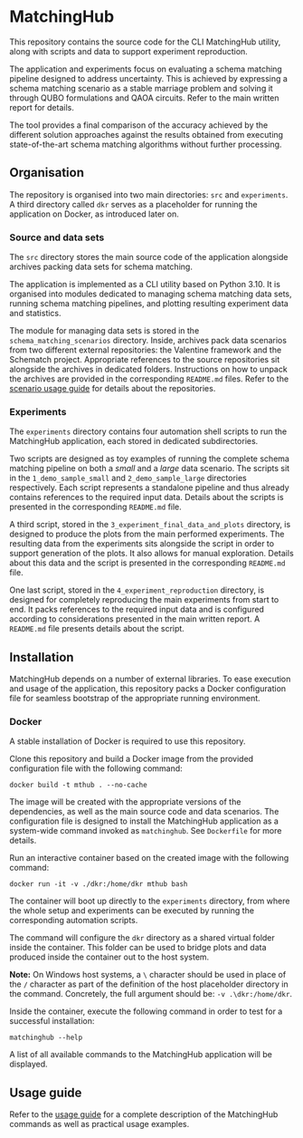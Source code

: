 # MatchingHub

This repository contains the source code for the CLI MatchingHub utility, along with scripts and data to support experiment reproduction.

The application and experiments focus on evaluating a schema matching pipeline designed to address uncertainty. This is achieved by expressing a schema matching scenario as a stable marriage problem and solving it through QUBO formulations and QAOA circuits. Refer to the main written report for details.

The tool provides a final comparison of the accuracy achieved by the different solution approaches against the results obtained from executing state-of-the-art schema matching algorithms without further processing.

## Organisation

The repository is organised into two main directories: `src` and `experiments`. A third directory called `dkr` serves as a placeholder for running the application on Docker, as introduced later on.

### Source and data sets

The `src` directory stores the main source code of the application alongside archives packing data sets for schema matching. 

The application is implemented as a CLI utility based on Python 3.10. It is organised into modules dedicated to managing schema matching data sets, running schema matching pipelines, and plotting resulting experiment data and statistics.

The module for managing data sets is stored in the `schema_matching_scenarios` directory. Inside, archives pack data scenarios from two different external repositories: the Valentine framework and the Schematch project. Appropriate references to the source repositories sit alongside the archives in dedicated folders. Instructions on how to unpack the archives are provided in the corresponding `README.md` files. Refer to the [scenario usage guide](./src/schema_matching_scenarios/README.md) for details about the repositories.

### Experiments

The  `experiments` directory contains four automation shell scripts to run the MatchingHub application, each stored in dedicated subdirectories.

Two scripts are designed as toy examples of running the complete schema matching pipeline on both a *small* and a *large* data scenario. The scripts sit in the `1_demo_sample_small` and `2_demo_sample_large` directories respectively. Each script represents a standalone pipeline and thus already contains references to the required input data. Details about the scripts is presented in the corresponding `README.md` file.

A third script, stored in the `3_experiment_final_data_and_plots` directory, is designed to produce the plots from the main performed experiments. The resulting data from the experiments sits alongside the script in order to support generation of the plots. It also allows for manual exploration. Details about this data and the script is presented in the corresponding `README.md` file.

One last script, stored in the `4_experiment_reproduction` directory, is designed for completely reproducing the main experiments from start to end. It packs references to the required input data and is configured according to considerations presented in the main written report. A `README.md` file presents details about the script.

## Installation

MatchingHub depends on a number of external libraries. To ease execution and usage of the application, this repository packs a Docker configuration file for seamless bootstrap of the appropriate running environment.

### Docker

A stable installation of Docker is required to use this repository.

Clone this repository and build a Docker image from the provided configuration file with the following command:

```
docker build -t mthub . --no-cache
```

The image will be created with the appropriate versions of the dependencies, as well as the main source code and data scenarios.  The configuration file is designed to install the MatchingHub application as a system-wide command invoked as `matchinghub`. See `Dockerfile` for more details.

Run an interactive container based on the created image with the following command:

```
docker run -it -v ./dkr:/home/dkr mthub bash
```

The container will boot up directly to the `experiments` directory, from where the whole setup and experiments can be executed by running the corresponding automation scripts.

The command will configure the `dkr` directory as a shared virtual folder inside the container. This folder can be used to bridge plots and data produced inside the container out to the host system.

**Note:** On Windows host systems, a `\` character should be used in place of the `/` character as part of the definition of the host placeholder directory in the command. Concretely, the full argument should be: `-v .\dkr:/home/dkr`.

Inside the container, execute the following command in order to test for a successful installation:

```
matchinghub --help 
```

A list of all available commands to the MatchingHub application will be displayed.

## Usage guide

Refer to the [usage guide](./Usage.md) for a complete description of the MatchingHub commands as well as practical usage examples.

